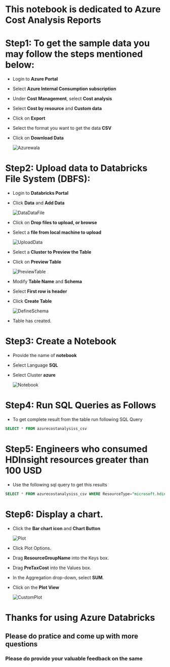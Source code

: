 # This notebook is dedicated to Azure Cost Analysis Reports

 # **Step1: To get the sample data you may follow the steps mentioned below:**

* Login to **Azure Portal**
* Select **Azure Internal Consumption subscription**
 * Under **Cost Management**, select **Cost analysis**
 * Select **Cost by resource** and **Custom data**
 * Click on **Export**
 * Select the format you want to get the data **CSV**
 * Click on **Download Data**
 
    ![Azurewala](https://chepra.blob.core.windows.net/images/GetData.jpg)

# Step2: Upload data to Databricks File System (DBFS):
 * Login to **Databricks Portal**
  * Click **Data** and **Add Data**
 
    ![DataDataFile](https://chepra.blob.core.windows.net/images/DataData.jpg)
 
 * Click on **Drop files to upload, or browse**
 * Select a **file from local machine to upload**
 
     ![UploadData](https://chepra.blob.core.windows.net/images/UploadData.JPG)
 
 * Select a **Cluster to Preview the Table**
 * Click on **Preview Table**
 
    ![PreviewTable](https://chepra.blob.core.windows.net/images/UploadData.JPG)
 
 * Modify **Table Name** and **Schema**
 * Select **First row is header**
 * Click **Create Table**
 
     ![DefineSchema](https://chepra.blob.core.windows.net/images/DefineSchema.JPG)
 
 * Table has created.



 # Step3:  Create a Notebook
 
 * Provide the name of **notebook**
 * Select Language **SQL**
 * Select Cluster **azure**
 
     ![Notebook](https://chepra.blob.core.windows.net/images/Notebook.JPG)



 # Step4: Run SQL Queries as Follows
 
 * To get complete result from the table run following SQL Query
 
 ```sql        
 SELECT * FROM azurecostanalysiss_csv
 ```







 # Step5: Engineers who consumed HDInsight resources greater than 100 USD
 
 * Use the following sql query to get this results
 
 ```sql
 SELECT * FROM azurecostanalysiss_csv WHERE ResourceType="microsoft.hdinsight/clusters" AND PreTaxCost > 100
 ```




 # Step6: Display a chart.
 
 * Click the **Bar chart icon** and  **Chart Button**
 
     ![Plot](https://chepra.blob.core.windows.net/images/Plot.jpg)
 
 * Click Plot Options.
 
 * Drag **ResourceGroupName** into the Keys box.
 
 * Drag **PreTaxCost** into the Values box.
 
 * In the Aggregation drop-down, select **SUM**.
 
 * Click on the **Plot View**
 
    ![CustomPlot](https://chepra.blob.core.windows.net/images/Customizeplot.JPG)





 # Thanks for using Azure Databricks
 
 ## Please do pratice and come up with more questions
 
 ### Please do provide your valuable feedback on the same
